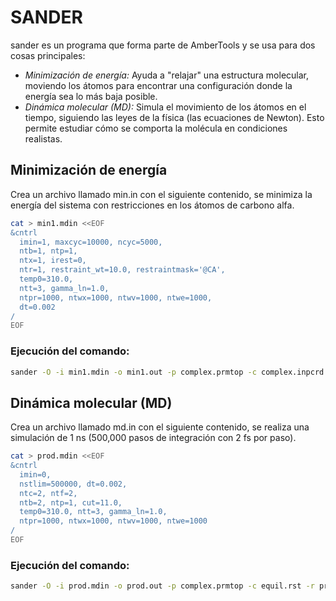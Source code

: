 # SANDER
sander es un programa que forma parte de AmberTools y se usa para dos cosas principales:


- *Minimización de energía:* Ayuda a "relajar" una estructura molecular, moviendo los átomos para encontrar una configuración donde la energía sea lo más baja posible.
- *Dinámica molecular (MD):* Simula el movimiento de los átomos en el tiempo, siguiendo las leyes de la física (las ecuaciones de Newton). Esto permite estudiar cómo se comporta la molécula en condiciones realistas.

##  Minimización de energía
Crea un archivo llamado min.in con el siguiente contenido, se minimiza la energía del sistema con restricciones en los átomos de carbono alfa.
```bash
cat > min1.mdin <<EOF
&cntrl
  imin=1, maxcyc=10000, ncyc=5000,
  ntb=1, ntp=1,
  ntx=1, irest=0,
  ntr=1, restraint_wt=10.0, restraintmask='@CA',
  temp0=310.0,
  ntt=3, gamma_ln=1.0,
  ntpr=1000, ntwx=1000, ntwv=1000, ntwe=1000,
  dt=0.002
/
EOF
```
### Ejecución del comando:
```bash
sander -O -i min1.mdin -o min1.out -p complex.prmtop -c complex.inpcrd -r min1.rst
```

##  Dinámica molecular (MD)
Crea un archivo llamado md.in con el siguiente contenido, se realiza una simulación de 1 ns (500,000 pasos de integración con 2 fs por paso).
```bash
cat > prod.mdin <<EOF
&cntrl
  imin=0,
  nstlim=500000, dt=0.002,
  ntc=2, ntf=2,
  ntb=2, ntp=1, cut=11.0,
  temp0=310.0, ntt=3, gamma_ln=1.0,
  ntpr=1000, ntwx=1000, ntwv=1000, ntwe=1000
/
EOF
```

### Ejecución del comando:
```bash
sander -O -i prod.mdin -o prod.out -p complex.prmtop -c equil.rst -r prod.rst -x prod.nc
```
